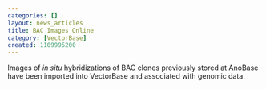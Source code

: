 ```yaml
---
categories: []
layout: news_articles
title: BAC Images Online
category: [VectorBase]
created: 1109995200
---
```

Images of <i>in situ</i> hybridizations of BAC clones previously stored at AnoBase have been imported into VectorBase and associated with genomic data.
